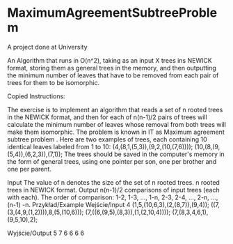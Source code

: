 # MaximumAgreementSubtreeProblem
A project done at University

An Algorithm that runs in O(n^2), taking as an input X trees ins NEWICK format, storing them as general trees in the memory, and then outputting the minimum number of leaves that have to be removed from each pair of trees for them to be isomorphic.

Copied Instructions:

The exercise is to implement an algorithm that reads a set of n rooted trees in the NEWICK format, and then for each of n(n-1)/2 pairs of trees will calculate the minimum number of leaves whose removal from both trees will make them isomorphic. The problem is known in IT as Maximum agreement subtree problem . Here are two examples of trees, each containing 10 identical leaves labeled from 1 to 10:
(4,(8,1,(5,3)),(9,2,(10,(7,6))));
(10,(8,(9,(5,4)),(6,2,3)),(7,1));
The trees should be saved in the computer's memory in the form of general trees, using one pointer per son, one per brother and one per parent. 

Input
The value of n denotes the size of the set of n rooted trees.
n rooted trees in NEWICK format.
Output
n(n-1)/2 comparisons of input trees (each with each). The order of comparison: 1-2, 1-3, ..., 1-n, 2-3, 2-4, ..., 2-n, ..., (n-1) -n.
Przykład/Example
Wejście/Input
4
(1,5,(10,6,3),(2,(8,7)),(9,4));
((7,(3,(4,9,(1,2)))),8,(5,(10,6)));
(7,((6,(9,5),(8,3)),(1,(2,10,4))));
(7,(8,3,4,6,1),(9,5,10),2);

Wyjście/Output
5
7
6
6
6
6
